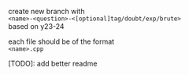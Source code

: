 create new branch with
<br>
`<name>-<question>-<[optional]tag/doubt/exp/brute>`
<br>
based on y23-24

each file should be of the format
<br>
`<name>.cpp`
<br>

[TODO]: add better readme
